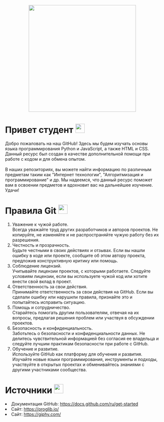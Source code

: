 <div id="header" align="center">
  <img src="https://github.com/TeachKait20/Private/blob/main/logo%20git%20kait20%20mini%20PNG.png?raw=true" width="350"/>
</div>

<h1>
  Привет студент
  <img src="https://media.giphy.com/media/hvRJCLFzcasrR4ia7z/giphy.gif" width="30px"/>
</h1>

<p>
  Добро пожаловать на наш GitHub! Здесь мы будем изучать основы языка программирования Python и JavaScript, а также HTML и CSS. Данный ресурс был создан в качестве дополнительной помощи при работе с кодом и для обмена опытом.<br><br>
  В наших репозиториях, вы можете найти информацию по различным предметам таким как "Интернет технологии", "Алгоритмизация и программирование" и др. Мы надеемся, что данный ресурс поможет вам в освоении предметов и вдохновит вас на дальнейшее изучение. Удачи!
</p>

<h1>
  Правила Git
  <img src="https://media1.giphy.com/media/v1.Y2lkPTc5MGI3NjExZ3UybHY5eXhjb3UwaGM5bmw2MWY4ODd0Z3ZoY2c1eHVpazZsenFzMiZlcD12MV9pbnRlcm5hbF9naWZfYnlfaWQmY3Q9Zw/du3J3cXyzhj75IOgvA/giphy.webp" width="30px"/>
</h1>

1. Уважение к чужой работе.<br>Всегда уважайте труд других разработчиков и авторов проектов. Не копируйте, не изменяйте и не распространяйте чужую работу без их разрешения.
2. Честность и прозрачность.<br>Будьте честными в своих действиях и отзывах. Если вы нашли ошибку в коде или проекте, сообщите об этом автору проекта, предложив конструктивную критику или помощь.
3. Соблюдение лицензий.<br>Учитывайте лицензии проектов, с которыми работаете. Следуйте условиям лицензии, если вы используете чужой код или хотите внести свой вклад в проект.
4. Ответственность за свои действия.<br>Принимайте ответственность за свои действия на GitHub. Если вы сделали ошибку или нарушили правила, признайте это и попытайтесь исправить ситуацию.
5. Помощь и сотрудничество.<br>Старайтесь помогать другим пользователям, отвечая на их вопросы, предлагая решения проблем или участвуя в обсуждении проектов.
6. Безопасность и конфиденциальность.<br>Заботьтесь о безопасности и конфиденциальности данных. Не делитесь чувствительной информацией без согласия ее владельца и следуйте лучшим практикам безопасности при работе с GitHub.
7. Обучение и развитие.<br>Используйте GitHub как платформу для обучения и развития. Изучайте новые языки программирования, инструменты и подходы, участвуйте в открытых проектах и обменивайтесь знаниями с другими участниками сообщества.


<h1>
  Источники
  <img src="https://media1.giphy.com/media/v1.Y2lkPTc5MGI3NjExZ3UybHY5eXhjb3UwaGM5bmw2MWY4ODd0Z3ZoY2c1eHVpazZsenFzMiZlcD12MV9pbnRlcm5hbF9naWZfYnlfaWQmY3Q9Zw/du3J3cXyzhj75IOgvA/giphy.webp" width="30px"/>
</h1
  
- Документация GitHub: https://docs.github.com/ru/get-started
- Сайт: https://proglib.io/
- Сайт: https://giphy.com/
